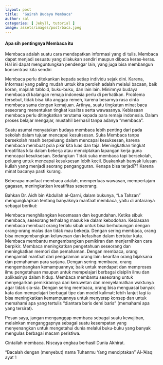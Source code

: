 ```yaml
---
layout: post
title:  "Gairah Budaya Membaca"
author: sal
categories: [ Jekyll, tutorial ]
image: assets/images/post/baca.jpeg
---
```


#### Apa sih pentingnya Membaca itu  


Membaca adalah suatu cara mendapatkan informasi yang di tulis. Membaca dapat menjadi sesuatu yang dilakukan sendiri maupun dibaca keras-keras. Hal ini dapat menguntungkan pendengar lain, yang juga bisa membangun konsentrasi kita sendiri

Membaca perlu ditekankan kepada setiap individu sejak dini. Karena, informasi yang paling mudah untuk kita peroleh adalah melalui bacaan, baik koran, majalah tabloid, buku-buku, dan lain lain. Minimnya budaya membaca di kalangan remaja indonesia perlu di perhatikan. Problema tersebut, tidak bisa kita anggap remeh, karena besarnya rasa cinta membaca sama dengan kemajuan. Artinya, suatu tingkatan minat baca seseorang menentukan tingkat kualitas serta wawasanya. Kebiasaan membaca perlu ditingkatkan terutama kepada para remaja indonesia. Dalam proses belajar mengajar, mustahil berhasil tanpa adanya “membaca”.

Suatu asumsi menyatakan budaya membaca lebih penting dari pada sekolah dalam tujuan mencapai kesuksesan. Suka Membaca tanpa bersekolah masih berpeluang dalam mencapai kesuksesan, karena membaca membuat pola pikir kita luas dan taja. Meningkatkan tingkat kreatifitas kita dalam bekerja atau menciptakan lapangan kerja guna mencapai kesuksesan. Sedangkan Tidak suka membaca tapi bersekolah, peluang untuk mencapai kesuksesan lebih kecil. Buakankah banyak lulusan kuliah yang menjadi seorang pengangguran. Kenapa bisa terjadi?? Karena minat bacanya pasti kurang.

Beberapa manfaat membaca adalah, memperluas wawasan, mempertajam gagasan, meningkatkan kreatifitas seseorang.

Bahkan Dr. Aidh bin Abdullah al-Qarni, dalam bukunya, “La Tahzan” mengungkapkan tentang banyaknya manfaat membaca, yaitu di antaranya sebagai berikut:

Membaca menghilangkan kecemasan dan kegundahan.
Ketika sibuk membaca, seseorang terhalang masuk ke dalam kebodohan.
Kebiasaan membaca membuat orang terlalu sibuk untuk bisa berhubungan dengan orang-orang malas dan tidak mau bekerja.
Dengan sering membaca, orang bisa mengembangkan keluwesan dan kefasihan dalam bertutur kata.
Membaca membantu mengembangkan pemikiran dan menjernihkan cara berpikir.
Membaca meningkatkan pengetahuan seseorang dan meningkatkan memori dan pemahaman.
Dengan membaca, orang mengambil manfaat dari pengalaman orang lain: kearifan orang bijaksana dan pemahaman para sarjana.
Dengan sering membaca, orang mengembangkan kemampuannya; baik untuk mendapat dan memproses ilmu pengetahuan maupun untuk mempelajari berbagai disiplin ilmu dan aplikasinya dalam hidup.
Membaca membantu seseorang untuk menyegarkan pemikirannya dari keruwetan dan menyelamatkan waktunya agar tidak sia-sia.
Dengan sering membaca, orang bisa menguasai banyak kata dan mempelajari berbagai tipe dan model kalimat; lebih lanjut lagi ia bisa meningkatkan kemampuannya untuk menyerap konsep dan untuk memahami apa yang tertulis “diantara baris demi baris” (memahami apa yang tersirat).

Pesan saya, jangan menganggap membaca sebagai suatu kewajiban, melainkan menganggapnya sebagai suatu kesempatan yang menyenangkan untuk mengetahui dunia melalui buku-buku yang banyak mengulas berbagai macam peristiwa.

Cintailah membaca. Niscaya engkau berhasil Dunia Akhirat.

“Bacalah dengan (menyebut) nama Tuhanmu Yang menciptakan” Al-’Alaq ayat 1


